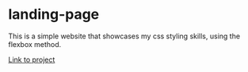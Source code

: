 # landing-page

This is a simple website that showcases my css styling skills,
using the flexbox method.

[Link to project](https://john-zaia.github.io/landing-page/)